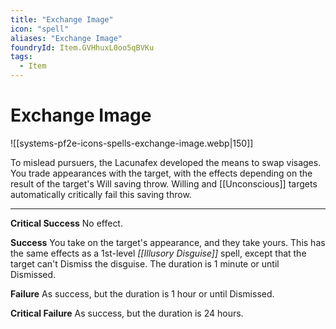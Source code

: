 ```yaml
---
title: "Exchange Image"
icon: "spell"
aliases: "Exchange Image"
foundryId: Item.GVHhuxL0oo5qBVKu
tags:
  - Item
---
```


# Exchange Image
![[systems-pf2e-icons-spells-exchange-image.webp|150]]

To mislead pursuers, the Lacunafex developed the means to swap visages. You trade appearances with the target, with the effects depending on the result of the target's Will saving throw. Willing and [[Unconscious]] targets automatically critically fail this saving throw.

* * *

**Critical Success** No effect.

**Success** You take on the target's appearance, and they take yours. This has the same effects as a 1st-level _[[Illusory Disguise]]_ spell, except that the target can't Dismiss the disguise. The duration is 1 minute or until Dismissed.

**Failure** As success, but the duration is 1 hour or until Dismissed.

**Critical Failure** As success, but the duration is 24 hours.
